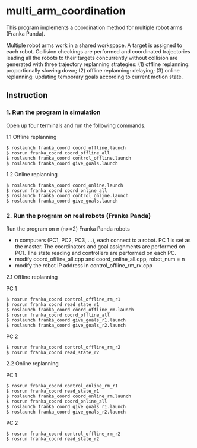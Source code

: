 # multi_arm_coordination

This program implements a coordination method for multiple robot arms (Franka Panda).

Multiple robot arms work in a shared workspace. A target is assigned to each robot. Collision checkings are performed and coordinated trajectories leading all the robots to their targets concurrently without collision are generated with three trajectory replanning strategies:
(1) offline replanning: proportionally slowing down;
(2) offline replanning: delaying;
(3) online replanning: updating temporary goals according to current motion state.


## Instruction
### 1. Run the program in simulation

Open up four terminals and run the following commands.

1.1 Offline replanning
```
$ roslaunch franka_coord coord_offline.launch
$ rosrun franka_coord coord_offline_all
$ roslaunch franka_coord control_offline.launch
$ roslaunch franka_coord give_goals.launch
```
1.2 Online replanning
```
$ roslaunch franka_coord coord_online.launch
$ rosrun franka_coord coord_online_all
$ roslaunch franka_coord control_online.launch
$ roslaunch franka_coord give_goals.launch
```

### 2. Run the program on real robots (Franka Panda)

Run the program on n (n>=2) Franka Panda robots
- n computers (PC1, PC2, PC3, ...), each connect to a robot. PC 1 is set as the master. The coordinators and goal assignments are performed on PC1. The state reading and controllers are performed on each PC.
- modify coord_offline_all.cpp and coord_online_all.cpp, robot_num = n
- modify the robot IP address in control_offline_rm_rx.cpp

2.1 Offline replanning

PC 1
```
$ rosrun franka_coord control_offline_rm_r1
$ rosrun franka_coord read_state_r1
$ roslaunch franka_coord coord_offline_rm.launch
$ rosrun franka_coord coord_offline_all
$ roslaunch franka_coord give_goals_r1.launch
$ roslaunch franka_coord give_goals_r2.launch
```
PC 2
```
$ rosrun franka_coord control_offline_rm_r2
$ rosrun franka_coord read_state_r2
```

2.2 Online replanning

PC 1
```
$ rosrun franka_coord control_online_rm_r1
$ rosrun franka_coord read_state_r1
$ roslaunch franka_coord coord_online_rm.launch
$ rosrun franka_coord coord_online_all
$ roslaunch franka_coord give_goals_r1.launch
$ roslaunch franka_coord give_goals_r2.launch
```
PC 2
```
$ rosrun franka_coord control_offline_rm_r2
$ rosrun franka_coord read_state_r2
```
